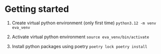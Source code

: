 # Getting started
 
1. Create virtual python environment (only first time)
        ```
        python3.12 -m venv eva_venv
        ```

2. Activate virtual python environment
        ```
        source eva_venv/bin/activate
        ```

3. Install python packages using poetry
        ```
        poetry lock
        poetry install
        ```